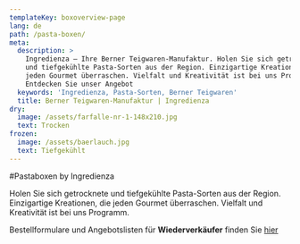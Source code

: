 ```yaml
---
templateKey: boxoverview-page
lang: de
path: /pasta-boxen/
meta:
  description: >
    Ingredienza – Ihre Berner Teigwaren-Manufaktur. Holen Sie sich getrocknete
    und tiefgekühlte Pasta-Sorten aus der Region. Einzigartige Kreationen, die
    jeden Gourmet überraschen. Vielfalt und Kreativität ist bei uns Programm ►
    Entdecken Sie unser Angebot
  keywords: 'Ingredienza, Pasta-Sorten, Berner Teigwaren'
  title: Berner Teigwaren-Manufaktur | Ingredienza
dry:
  image: /assets/farfalle-nr-1-148x210.jpg
  text: Trocken
frozen:
  image: /assets/baerlauch.jpg
  text: Tiefgekühlt
---
```


#Pastaboxen by Ingredienza

Holen Sie sich getrocknete und tiefgekühlte Pasta-Sorten aus der Region.
Einzigartige Kreationen, die jeden Gourmet überraschen. Vielfalt und Kreativität
ist bei uns Programm.

Bestellformulare und Angebotslisten für **Wiederverkäufer** finden Sie [hier](/preisliste)  
